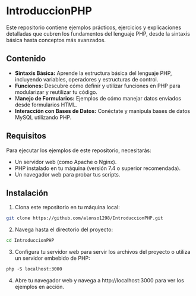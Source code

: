 # IntroduccionPHP

Este repositorio contiene ejemplos prácticos, ejercicios y explicaciones detalladas que cubren los fundamentos del lenguaje PHP, desde la sintaxis básica hasta conceptos más avanzados.

## Contenido
- **Sintaxis Básica:** Aprende la estructura básica del lenguaje PHP, incluyendo variables, operadores y estructuras de control.
- **Funciones:** Descubre cómo definir y utilizar funciones en PHP para modularizar y reutilizar tu código.
- M**anejo de Formularios:** Ejemplos de cómo manejar datos enviados desde formularios HTML.
- **Interacción con Bases de Datos:** Conéctate y manipula bases de datos MySQL utilizando PHP.

## Requisitos
Para ejecutar los ejemplos de este repositorio, necesitarás:

- Un servidor web (como Apache o Nginx).
- PHP instalado en tu máquina (versión 7.4 o superior recomendada).
- Un navegador web para probar tus scripts.

## Instalación
1. Clona este repositorio en tu máquina local:
```bash
git clone https://github.com/alonso1298/IntroduccionPHP.git
```
2. Navega hasta el directorio del proyecto:
``` bash
cd IntroduccionPHP
```

3. Configura tu servidor web para servir los archivos del proyecto o utiliza un servidor embebido de PHP:
``` Apache
php -S localhost:3000
```
4. Abre tu navegador web y navega a http://localhost:3000 para ver los ejemplos en acción.